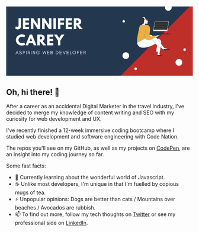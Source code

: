 ![profile cover image](https://github.com/jennifer-carey/jennifer-carey/blob/main/github-profile-cover.png)

## Oh, hi there! 👋

After a career as an accidental Digital Marketer in the travel industry, I've decided to merge my knowledge of content writing and SEO with my curiosity for web development and UX. 

I've recently finished a 12-week immersive coding bootcamp where I studied web development and software engineering with Code Nation.

The repos you'll see on my GitHub, as well as my projects on [CodePen](https://codepen.io/jennyhmc), are an insight into my coding journey so far.

Some fast facts:
- 🌱 Currently learning about the wonderful world of Javascript.
- ☕ Unlike most developers, I'm unique in that I'm fuelled by copious mugs of tea.
- ⚡ Unpopular opinions: Dogs are better than cats / Mountains over beaches / Avocados are rubbish. 
- 📫 To find out more, follow my tech thoughts on [Twitter](https://twitter.com/JennifaCarey) or see my professional side on [LinkedIn](https://www.linkedin.com/in/jennifer-carey-25602166/).
